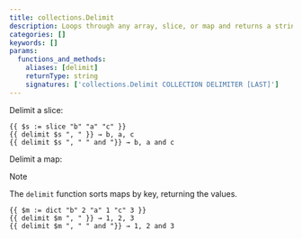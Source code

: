 ```yaml
---
title: collections.Delimit
description: Loops through any array, slice, or map and returns a string of all the values separated by a delimiter.
categories: []
keywords: []
params:
  functions_and_methods:
    aliases: [delimit]
    returnType: string
    signatures: ['collections.Delimit COLLECTION DELIMITER [LAST]']
---
```


Delimit a slice:

```go-html-template
{{ $s := slice "b" "a" "c" }}
{{ delimit $s ", " }} → b, a, c
{{ delimit $s ", " " and "}} → b, a and c
```

Delimit a map:

> [!note]
> The `delimit` function sorts maps by key, returning the values.

```go-html-template
{{ $m := dict "b" 2 "a" 1 "c" 3 }}
{{ delimit $m ", " }} → 1, 2, 3
{{ delimit $m ", " " and "}} → 1, 2 and 3
```
